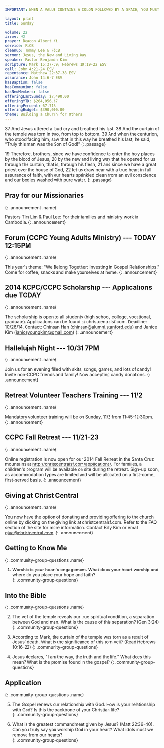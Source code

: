 ```yaml
---
IMPORTANT: WHEN A VALUE CONTAINS A COLON FOLLOWED BY A SPACE, YOU MUST USE &#58;

layout: print
title: Sunday

volume: 22
issue: 43
prayer: Deacon Albert Yi
service: FiCB
cleanup: Tommy Lee & FiCB
sermon: Jesus, the New and Living Way
speaker: Pastor Benjamin Kim
scripture: Mark 15:37-39; Hebrews 10:19-22 ESV
call: John 4:21-24 ESV
repentance: Matthew 22:37-38 ESV
assurance: John 14:6-7 ESV
hasBaptism: false
hasCommunion: false
hasNewMembers: false
offeringLastSunday: $7,490.00
offeringYTD: $264,056.67
offeringPercent: 67.71%
offeringBudget: $390,000.00
theme: Building a Church for Others
---
```


37 And Jesus uttered a loud cry and breathed his last. 38 And the curtain of the temple was torn in two, from top to bottom. 39 And when the centurion, who stood facing him, saw that in this way he breathed his last, he said, “Truly this man was the Son of God!”
{: .passage}

19 Therefore, brothers, since we have confidence to enter the holy places by the blood of Jesus, 20 by the new and living way that he opened for us through the curtain, that is, through his flesh, 21 and since we have a great priest over the house of God, 22 let us draw near with a true heart in full assurance of faith, with our hearts sprinkled clean from an evil conscience and our bodies washed with pure water.
{: .passage}



## Pray for our Missionaries
{: .announcement .name}

Pastors Tim Lim & Paul Lee: For their families and ministry work in Cambodia.
{: .announcement}

## Forum (CCPC Young Adults Ministry) --- TODAY 12:15PM
{: .announcement .name}

This year's theme: "We Belong Together: Investing in Gospel Relationships." Come for coffee, snacks and make yourselves at home.
{: .announcement}

## 2014 KCPC/CCPC Scholarship --- Applications due TODAY
{: .announcement .name}

The scholarship is open to all students (high school, college, vocational, graduate). Applications can be found at christcentralsf.com. Deadline: 10/26/14. Contact: Chinsan Han (chinsan@alumni.stanford.edu) and Janice Kim (janiceyoungkim@gmail.com)
{: .announcement}

## Hallelujah Night --- 10/31 7PM
{: .announcement .name}

Join us for an evening filled with skits, songs, games, and lots of candy! Invite non-CCPC friends and family! Now accepting candy donations.
{: .announcement}

## Retreat Volunteer Teachers Training --- 11/2
{: .announcement .name}

Mandatory volunteer training will be on Sunday, 11/2 from 11:45-12:30pm.   
{: .announcement}

## CCPC Fall Retreat --- 11/21-23
{: .announcement .name}

Online registration is now open for our 2014 Fall Retreat in the Santa Cruz mountains at http://christcentralsf.com/applications/. For families, a children's program will be available on site during the retreat. Sign-up soon, as accommodation types are limited and will be allocated on a first-come, first-served basis. 
{: .announcement}

## Giving at Christ Central
{: .announcement .name}

You now have the option of donating and providing offering to the church online by clicking on the giving link at christcentralsf.com. Refer to the FAQ section of the site for more information. Contact Billy Kim or email give@christcentral.com.
{: .announcement}




## Getting to Know Me
{: .community-group-questions .name}

1) Worship is your heart's engagement. What does your heart worship and where do you place your hope and faith?   
{: .community-group-questions}

## Into the Bible
{: .community-group-questions .name}

2) The veil of the temple reveals our true spiritual condition, a separation between God and man. What is the cause of this separation? (Gen 3:24) 
{: .community-group-questions}

3) According to Mark, the curtain of the temple was torn as a result of Jesus' death. What is the significance of this torn veil? (Read Hebrews 10:16-22)
{: .community-group-questions}

4) Jesus declares, "I am the way, the truth and the life." What does this mean? What is the promise found in the gospel? 
{: .community-group-questions}

## Application
{: .community-group-questions .name}

5) The Gospel renews our relationship with God. How is your relationship with God? Is this the backbone of your Christian life?  
{: .community-group-questions} 
 
6) What is the greatest commandment given by Jesus? (Matt 22:36-40). Can you truly say you worship God in your heart? What idols must we remove from our hearts?   
{: .community-group-questions} 


